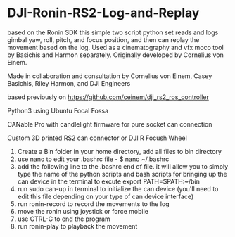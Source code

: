 # DJI-Ronin-RS2-Log-and-Replay
based on the Ronin SDK this simple two script python set reads and logs gimbal yaw, roll, pitch, and focus position, and then can replay the movement based on the log. Used as a cinematography and vfx moco tool by Basichis and Harmon separately. Originally developed by Cornelius von Einem.

Made in collaboration and consultation by Cornelius von Einem, Casey Basichis, Riley Harmon, and DJI Engineers 

based previously on https://github.com/ceinem/dji_rs2_ros_controller

Python3 using Ubuntu Focal Fossa

CANable Pro with candlelight firmware for pure socket can connection

Custom 3D printed RS2 can connector or DJI R Focush Wheel


1) Create a Bin folder in your home directory, add all files to bin directory
2) use nano to edit your .bashrc file - $ nano ~/.bashrc
3) add the following line to the .bashrc end of file. it will allow you to simply type the name of the python scripts and bash scripts for bringing up the can device in the terminal to excute
export PATH=$PATH:~/bin
4) run sudo can-up in terminal to initialize the can device (you'll need to edit this file depending on your type of can device interface)
5) run ronin-record to record the movements to the log
6) move the ronin using joystick or force mobile
7) use CTRL-C to end the program
8) run ronin-play to playback the movement
